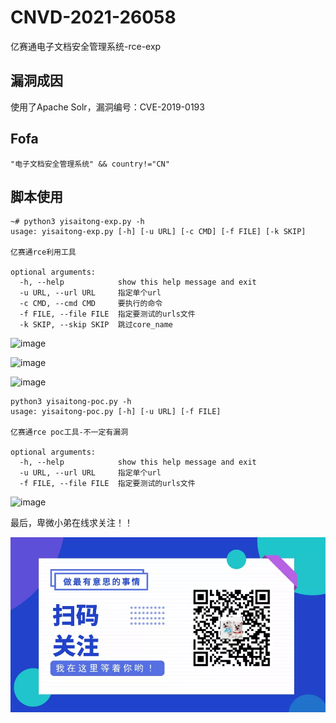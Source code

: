 # CNVD-2021-26058
亿赛通电子文档安全管理系统-rce-exp

## 漏洞成因
使用了Apache Solr，漏洞编号：CVE-2019-0193

## Fofa
```
"电子文档安全管理系统" && country!="CN"
```

## 脚本使用
```shell
~# python3 yisaitong-exp.py -h
usage: yisaitong-exp.py [-h] [-u URL] [-c CMD] [-f FILE] [-k SKIP]

亿赛通rce利用工具

optional arguments:
  -h, --help            show this help message and exit
  -u URL, --url URL     指定单个url
  -c CMD, --cmd CMD     要执行的命令
  -f FILE, --file FILE  指定要测试的urls文件
  -k SKIP, --skip SKIP  跳过core_name
```

![image](https://user-images.githubusercontent.com/26518808/119749983-de77da80-beca-11eb-8a45-159693feb8d3.png)

![image](https://user-images.githubusercontent.com/26518808/119750248-8097c280-becb-11eb-90aa-9a1ee30ac059.png)

![image](https://user-images.githubusercontent.com/26518808/119750581-37943e00-becc-11eb-859a-970281e14269.png)


```shell
python3 yisaitong-poc.py -h
usage: yisaitong-poc.py [-h] [-u URL] [-f FILE]

亿赛通rce poc工具-不一定有漏洞

optional arguments:
  -h, --help            show this help message and exit
  -u URL, --url URL     指定单个url
  -f FILE, --file FILE  指定要测试的urls文件
```

![image](https://user-images.githubusercontent.com/26518808/119750314-9efdbe00-becb-11eb-9fce-3f1e2cde9742.png)

最后，卑微小弟在线求关注！！

![微信公众号](./640.png)
